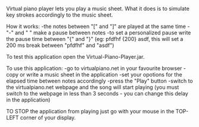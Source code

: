 Virtual piano player lets you play a music sheet. What it does is to simulate key strokes accordingly to the music sheet.

How it works:
-the notes between "[" and "]" are played at the same time
-"-" and " " make a pause between notes
-to set a personalized pause write the pause time between "{" and "}" (eg: pfdfhf {200} asdf, this will set a 200 ms break between "pfdfhf" and "asdf")



To test this application open the Virtual-Piano-Player.jar.

To use this application:
-go to virtualpiano.net in your favourite browser
-copy or write a music sheet in the application
-set your opotions for the elapsed time between notes accordingly
-press the "Play" button
-switch to the virtualpiano.net webpage and the song will start playing (you must switch to the webpage in less than 3 seconds - you can change this delay in the application)


TO STOP the application from playing just go with your mouse in the TOP-LEFT corner of your display.